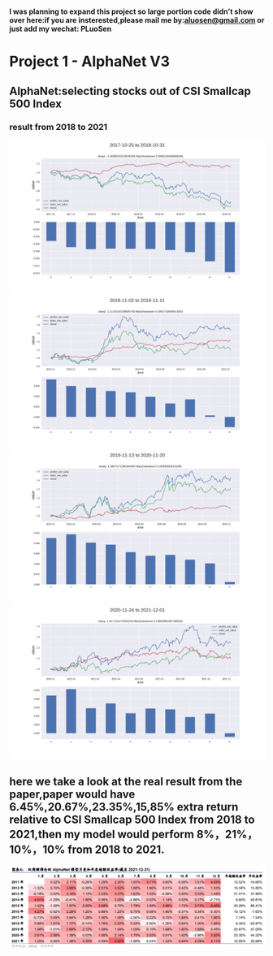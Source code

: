 #### I was planning to expand this project so large portion code didn’t show over here:if you are insterested,please mail me by:aluosen@gmail.com or just add my wechat: PLuoSen

# Project 1 - AlphaNet V3 

## AlphaNet:selecting stocks out of CSI Smallcap 500 Index 
### result from 2018 to 2021

<img src="https://github.com/anthonyluosen/quant/blob/main/Images/2017-10-25_to_2018-10-31.png">
<img src="https://github.com/anthonyluosen/quant/blob/main/Images/2018-11-02_to_2019-11-11.png">
<img src="https://github.com/anthonyluosen/quant/blob/main/Images/2019-11-13_to_2020-11-20.png">
<img src="https://github.com/anthonyluosen/quant/blob/main/Images/2020-11-24_to_2021-12-01.png">

## here we take a look at the real result from the paper,paper would have 6.45%,20.67%,23.35%,15,85% extra return relative to CSI Smallcap 500 Index from 2018 to 2021,then my model would perform 8%，21%，10%，10% from 2018 to 2021.
<img src="https://github.com/anthonyluosen/quant/blob/main/Images/paper_result.png" width="1000">